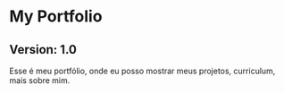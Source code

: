 # My Portfolio

## Version: 1.0

Esse é meu portfólio, onde eu posso mostrar meus projetos, curriculum, mais sobre mim. 


